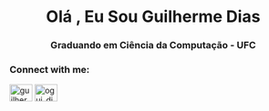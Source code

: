 <h1 align="center"> Olá , Eu Sou  Guilherme Dias </h1>
<h3 align="center"> Graduando em Ciência da Computação - UFC</h3>

<h3 align="left">Connect with me:</h3>
<p align="left">
<a href="https://linkedin.com/in/guilherme-dias-946b22238" target="blank"><img align="center" src="https://raw.githubusercontent.com/rahuldkjain/github-profile-readme-generator/master/src/images/icons/Social/linked-in-alt.svg" alt="guilherme-dias-946b22238" height="30" width="40" /></a>
<a href="https://instagram.com/ogui_dias1" target="blank"><img align="center" src="https://raw.githubusercontent.com/rahuldkjain/github-profile-readme-generator/master/src/images/icons/Social/instagram.svg" alt="ogui_dias1" height="30" width="40" /></a>
</p>

